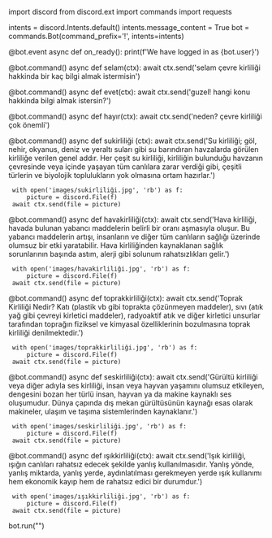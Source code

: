 import discord
from discord.ext import commands
import requests

intents = discord.Intents.default()
intents.message_content = True
bot = commands.Bot(command_prefix='!', intents=intents)

@bot.event
async def on_ready():
    print(f'We have logged in as {bot.user}')

@bot.command()
async def selam(ctx):
     await ctx.send('selam çevre kirliliği hakkinda bir kaç bilgi almak istermisin')

@bot.command()
async def evet(ctx):
     await ctx.send('guzel! hangi konu hakkinda bilgi almak istersin?')

@bot.command()
async def hayır(ctx):
     await ctx.send('neden? çevre kirliliği çok önemli')

@bot.command()
async def sukirliliği (ctx):
     await ctx.send('Su kirliliği; göl, nehir, okyanus, deniz ve yeraltı suları gibi su barındıran havzalarda görülen kirliliğe verilen genel addır. Her çeşit su kirliliği, kirliliğin bulunduğu havzanın çevresinde veya içinde yaşayan tüm canlılara zarar verdiği gibi, çeşitli türlerin ve biyolojik toplulukların yok olmasına ortam hazırlar.')

     with open('images/sukirliliği.jpg', 'rb') as f:
         picture = discord.File(f)
     await ctx.send(file = picture)

@bot.command()
async def havakirliliği(ctx):
     await ctx.send('Hava kirliliği, havada bulunan yabancı maddelerin belirli bir oranı aşmasıyla oluşur. Bu yabancı maddelerin artışı, insanların ve diğer tüm canlıların sağlığı üzerinde olumsuz bir etki yaratabilir. Hava kirliliğinden kaynaklanan sağlık sorunlarının başında astım, alerji gibi solunum rahatsızlıkları gelir.')

     with open('images/havakirliliği.jpg', 'rb') as f:
         picture = discord.File(f)
     await ctx.send(file = picture)

@bot.command()
async def toprakkirliliği(ctx):
     await ctx.send('Toprak Kirliliği Nedir? Katı (plastik vb gibi toprakta çözünmeyen maddeler), sıvı (atık yağ gibi çevreyi kirletici maddeler), radyoaktif atık ve diğer kirletici unsurlar tarafından toprağın fiziksel ve kimyasal özelliklerinin bozulmasına toprak kirliliği denilmektedir.')

     with open('images/toprakkirliliği.jpg', 'rb') as f:
         picture = discord.File(f)
     await ctx.send(file = picture)

@bot.command()
async def seskirliliği(ctx):
     await ctx.send('Gürültü kirliliği veya diğer adıyla ses kirliliği, insan veya hayvan yaşamını olumsuz etkileyen, dengesini bozan her türlü insan, hayvan ya da makine kaynaklı ses oluşumudur. Dünya çapında dış mekan gürültüsünün kaynağı esas olarak makineler, ulaşım ve taşıma sistemlerinden kaynaklanır.')

     with open('images/seskirliliği.jpg', 'rb') as f:
         picture = discord.File(f)
     await ctx.send(file = picture)

@bot.command()
async def ışıkkirliliği(ctx):
     await ctx.send('Işık kirliliği, ışığın canlıları rahatsız edecek şekilde yanlış kullanılmasıdır. Yanlış yönde, yanlış miktarda, yanlış yerde, aydınlatılması gerekmeyen yerde ışık kullanımı hem ekonomik kayıp hem de rahatsız edici bir durumdur.')

     with open('images/ışıkkirliliği.jpg', 'rb') as f:
         picture = discord.File(f)
     await ctx.send(file = picture)


bot.run("")
